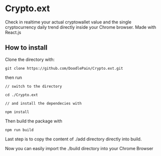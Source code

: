 # Crypto.ext
Check in realtime your actual cryptowallet value and the single cryptocurrency daily trend directly inside your Chrome browser.
Made with React.js
## How to install
Clone the directory with: 
```git
git clone https://github.com/DoodlePain/Crypto.ext.git
```
then run 
``` install
// switch to the directory

cd ./Crypto.ext

// and install the dependecies with

npm install
```
Then build the package with
``` build
npm run build
```
Last step is to copy the content of ./add directory directly into build.

Now you can easily import the ./build directory into your Chrome Browser
